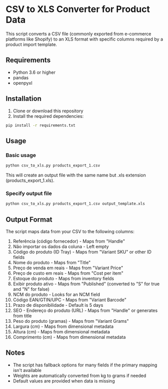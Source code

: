 # CSV to XLS Converter for Product Data

This script converts a CSV file (commonly exported from e-commerce platforms like Shopify) to an XLS format with specific columns required by a product import template.

## Requirements

- Python 3.6 or higher
- pandas
- openpyxl

## Installation

1. Clone or download this repository
2. Install the required dependencies:

```bash
pip install -r requirements.txt
```

## Usage

### Basic usage

```bash
python csv_to_xls.py products_export_1.csv
```

This will create an output file with the same name but .xls extension (products_export_1.xls).

### Specify output file

```bash
python csv_to_xls.py products_export_1.csv output_template.xls
```

## Output Format

The script maps data from your CSV to the following columns:

1. Referência (código fornecedor) - Maps from "Handle"
2. Não importar os dados da coluna - Left empty
3. Código do produto (ID Tray) - Maps from "Variant SKU" or other ID fields
4. Nome do produto - Maps from "Title"
5. Preço de venda em reais - Maps from "Variant Price"
6. Preço de custo em reais - Maps from "Cost per item"
7. Estoque do produto - Maps from inventory fields
8. Exibir produto ativo - Maps from "Published" (converted to "S" for true and "N" for false)
9. NCM do produto - Looks for an NCM field
10. Código EAN/GTIN/UPC - Maps from "Variant Barcode"
11. Prazo de disponibilidade - Default is 5 days
12. SEO - Endereço do produto (URL) - Maps from "Handle" or generates from title
13. Peso do produto (gramas) - Maps from "Variant Grams"
14. Largura (cm) - Maps from dimensional metadata
15. Altura (cm) - Maps from dimensional metadata
16. Comprimento (cm) - Maps from dimensional metadata

## Notes

- The script has fallback options for many fields if the primary mapping isn't available
- Weights are automatically converted from kg to grams if needed
- Default values are provided when data is missing